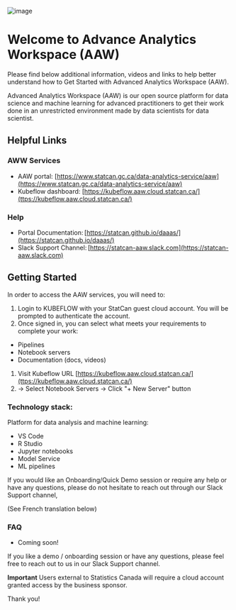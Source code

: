 ![image](https://user-images.githubusercontent.com/8212170/153892366-0b44876f-a69e-41ac-9dc7-bfcd2de56977.png)

# Welcome to Advance Analytics Workspace (AAW)

Please find below additional information, videos and links to help better understand how to Get Started with Advanced Analytics Workspace (AAW). 

Advanced Analytics Workspace (AAW) is our open source platform for data science and machine learning for advanced practitioners to get their work done in an unrestricted environment made by data scientists for data scientist.

## Helpful Links

### AWW Services

- AAW portal: [https://www.statcan.gc.ca/data-analytics-service/aaw](https://www.statcan.gc.ca/data-analytics-service/aaw)
- Kubeflow dashboard: [https://kubeflow.aaw.cloud.statcan.ca/](ttps://kubeflow.aaw.cloud.statcan.ca/)

### Help

- Portal Documentation: [https://statcan.github.io/daaas/](https://statcan.github.io/daaas/)
- Slack Support Channel: [https://statcan-aaw.slack.com](https://statcan-aaw.slack.com)

## Getting Started

In order to access the AAW services, you will need to:

1. Login to KUBEFLOW with your StatCan guest cloud account. You will be prompted to authenticate the account.
2. Once signed in, you can select what meets your requirements to complete your work:
  - Pipelines
  - Notebook servers
  - Documentation (docs, videos)

1. Visit Kubeflow URL [https://kubeflow.aaw.cloud.statcan.ca/](ttps://kubeflow.aaw.cloud.statcan.ca/)
3. -> Select Notebook Servers -> Click "+ New Server" button

### Technology stack: 

Platform for data analysis and machine learning:

  - VS Code
  - R Studio
  - Jupyter notebooks
  - Model Service
  - ML pipelines

If you would like an Onboarding/Quick Demo session or require any help or have any questions, please do not hesitate to reach out through our Slack Support channel,

(See French translation below) 

### FAQ

- Coming soon!

If you like a demo / onboarding session or have any questions, please feel free to reach out to us in our Slack Support channel. 

**Important** Users external to Statistics Canada will require a cloud account granted access by the business sponsor. 

Thank you! 
